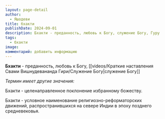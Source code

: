 ```yaml
---
layout: page-detail
author:
  - Яшодеви
title: бхакти
publishDate: 2024-09-01
description: Бхакти - преданность, любовь к Богу, служение Богу, Гуру
tags:
  - бхакти
image: 
комментарий: добавить информацию
---
```

**Бхакти** - преданность, любовь к Богу, [[videos/Краткие наставления Свами Вишнудевананда Гири/Служение Богу|служение Богу]]

*Термин имеет другие значения:*

Бхакти - целенаправленное поклонение избранному божеству.

Бхакти - условное наименование религиозно-реформаторских движений, распространившихся на севере Индии в эпоху позднего средневековья.

